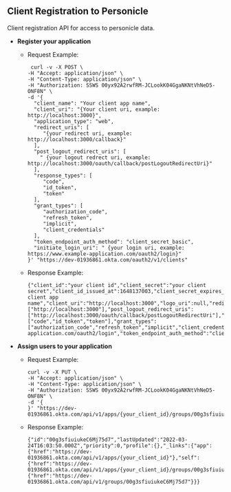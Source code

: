 ## Client Registration to Personicle

Client registration API for access to personicle data.

- **Register your application**

  - Request Example: 
      ``` 
       curl -v -X POST \
      -H "Accept: application/json" \
      -H "Content-Type: application/json" \
      -H "Authorization: SSWS 00yx92A2rwfRM-JCLookK04GgaNKNtVhNeD5-ONF8N" \
      -d '{
        "client_name": "Your client app name",
        "client_uri": "{Your client uri, example: http://localhost:3000}",
        "application_type": "web",
        "redirect_uris": [
           "{your redirect uri, example: http://localhost:3000/callback}"
        ],
        "post_logout_redirect_uris": [
          " {your logout redrect uri, example: http://localhost:3000/oauth/callback/postLogoutRedirectUri}"
        ],
        "response_types": [
           "code",
           "id_token",
           "token"
        ],
        "grant_types": [
           "authorization_code",
           "refresh_token",
           "implicit",
           "client_credentials"
        ],
        "token_endpoint_auth_method": "client_secret_basic",
        "initiate_login_uri": " {your login uri, example: https://www.example-application.com/oauth2/login}"
      }' "https://dev-01936861.okta.com/oauth2/v1/clients"
      ```

  - Response Example: 
      ``` 
    {"client_id":"your client id","client_secret":"your client secret","client_id_issued_at":1648137003,"client_secret_expires_at":0,"client_name":"Your client app   name","client_uri":"http://localhost:3000","logo_uri":null,"redirect_uris":["http://localhost:3000"],"post_logout_redirect_uris":["http://localhost:3000/oauth/callback/postLogoutRedirectUri"],"response_types":["code","id_token","token"],"grant_types":["authorization_code","refresh_token","implicit","client_credentials"],"initiate_login_uri":"https://www.example-application.com/oauth2/login","token_endpoint_auth_method":"client_secret_basic","application_type":"web"}
      ```
      
      
- **Assign users to your application**
    - Request Example:
      ```
      curl -v -X PUT \
      -H "Accept: application/json" \
      -H "Content-Type: application/json" \
      -H "Authorization: SSWS 00yx92A2rwfRM-JCLookK04GgaNKNtVhNeD5-ONF8N" \
      -d '{
      }' "https://dev-01936861.okta.com/api/v1/apps/{your_client_id}/groups/00g3sfiuiukeC6Mj75d7"
      ```
      
   - Response Example:
      ```
      {"id":"00g3sfiuiukeC6Mj75d7","lastUpdated":"2022-03-24T16:03:50.000Z","priority":0,"profile":{},"_links":{"app":{"href":"https://dev-   01936861.okta.com/api/v1/apps/{your_client_id}"},"self":{"href":"https://dev-01936861.okta.com/api/v1/apps/{your_client_id}/groups/00g3sfiuiukeC6Mj75d7"},"group":{"href":"https://dev-01936861.okta.com/api/v1/groups/00g3sfiuiukeC6Mj75d7"}}}
      ```
      
      
<!-- - **Encode your clientId and clientSecret to base64 encoded string**
   - Example conversion for macOS/Linux
      - Run the following command replacing ```clientId``` and ```clientSecret``` with your clientId and clientSecret:
      
         ``` echo -n clientId:clientSecret | base64 ```
      - Include the returned string as Authorization header in the next step
   
- **Obtain access token**
    - Request Example:
      ```
        curl -v -X POST \
        -H "Content-type:application/x-www-form-urlencoded" \
        -H "Authorization:Basic ${Base64(<client_id>:<client_secret>)}" \
        "https://dev-01936861.okta.com/oauth2/default/v1/token" \
        -d "grant_type=client_credentials&scope=dataapi"
      ```
    - Response Example:
      ```
        {"token_type":"Bearer","expires_in":3600,"access_token":"Your access token","scope":"dataapi"}
      ```
- **Make request to personicle api with access token as Authorization header** -->
